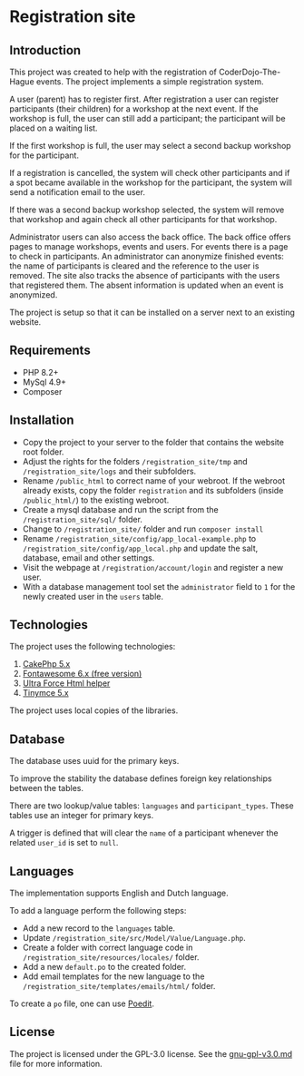 # Registration site

## Introduction

This project was created to help with the registration of CoderDojo-The-Hague events. The project
implements a simple registration system.

A user (parent) has to register first. After registration a user can register participants 
(their children) for a workshop at the next event. If the workshop is full, the user can still
add a participant; the participant will be placed on a waiting list.

If the first workshop is full, the user may select a second backup workshop for the participant.

If a registration is cancelled, the system will check other participants and if a spot became
available in the workshop for the participant, the system will send a notification email to 
the user.

If there was a second backup workshop selected, the system will remove that workshop and again 
check all other participants for that workshop.

Administrator users can also access the back office. The back office offers pages to manage 
workshops, events and users. For events there is a page to check in participants. An administrator
can anonymize finished events: the name of participants is cleared and the reference to the user
is removed. The site also tracks the absence of participants with the users that registered them.
The absent information is updated when an event is anonymized.

The project is setup so that it can be installed on a server next to an existing website.

## Requirements

- PHP 8.2+
- MySql 4.9+
- Composer

## Installation

- Copy the project to your server to the folder that contains the website root folder.
- Adjust the rights for the folders `/registration_site/tmp` and `/registration_site/logs`
  and their subfolders.
- Rename `/public_html` to correct name of your webroot. If the webroot already exists, copy the
  folder `registration` and its subfolders (inside `/public_html/`) to the existing webroot.
- Create a mysql database and run the script from the `/registration_site/sql/` folder.
- Change to `/registration_site/` folder and run `composer install`
- Rename `/registration_site/config/app_local-example.php` to 
  `/registration_site/config/app_local.php` and update the salt, database, email and other settings.
- Visit the webpage at `/registration/account/login` and register a new user.
- With a database management tool set the `administrator` field to `1` for the newly created user 
  in the `users` table.
 
## Technologies

The project uses the following technologies:
1. [CakePhp 5.x](https://cakephp.org/)
2. [Fontawesome 6.x (free version)](https://fontawesome.com/)
3. [Ultra Force Html helper](https://github.com/JoshaMunnik/uf-html-helpers/)
4. [Tinymce 5.x](https://www.tiny.cloud/)

The project uses local copies of the libraries.

## Database

The database uses uuid for the primary keys. 

To improve the stability the database defines foreign key relationships between the tables. 

There are two lookup/value tables: `languages` and `participant_types`. These tables use an integer
for primary keys.

A trigger is defined that will clear the `name` of a participant whenever the related `user_id` is
set to `null`.

## Languages

The implementation supports English and Dutch language.

To add a language perform the following steps:
- Add a new record to the `languages` table.
- Update `/registration_site/src/Model/Value/Language.php`.
- Create a folder with correct language code in `/registration_site/resources/locales/` folder.
- Add a new `default.po` to the created folder.
- Add email templates for the new language to the `/registration_site/templates/emails/html/` 
  folder. 

To create a `po` file, one can use [Poedit](https://poedit.net/).

## License

The project is licensed under the GPL-3.0 license. See the [gnu-gpl-v3.0.md](gnu-gpl-v3.0.md) file 
for more information.
